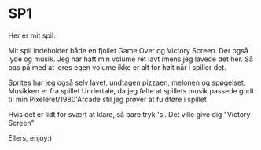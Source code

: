# SP1
 
Her er mit spil.

Mit spil indeholder både en fjollet Game Over og Victory Screen.
Der også lyde og musik.
Jeg har haft min volume ret lavt imens jeg lavede det her.
Så pas på med at jeres egen volume ikke er alt for højt når i spiller det.

Sprites har jeg også selv lavet, undtagen pizzaen, melonen og spøgelset.
Musikken er fra spillet Undertale, da jeg følte at spillets musik passede godt til min 
Pixeleret/1980'Arcade stil jeg prøver at fuldføre i spillet

Hvis det er lidt for svært at klare, så bare tryk 's'.
Det ville give dig "Victory Screen"

Ellers, enjoy:)